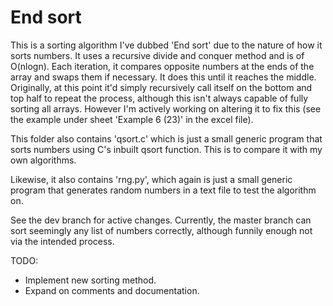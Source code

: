 # End sort
This is a sorting algorithm I've dubbed 'End sort' due to the nature of how it sorts numbers. It uses a recursive divide and conquer method and is of O(nlogn). Each iteration, it compares opposite numbers at the ends of the array and swaps them if necessary. It does this until it reaches the middle. Originally, at this point it'd simply recursively call itself on the bottom and top half to repeat the process, although this isn't always capable of fully sorting all arrays. However I'm actively working on altering it to fix this (see the example under sheet 'Example 6 (23)' in the excel file).

This folder also contains 'qsort.c' which is just a small generic program that sorts numbers using C's inbuilt qsort function. This is to compare it with my own algorithms.

Likewise, it also contains 'rng.py', which again is just a small generic program that generates random numbers in a text file to test the algorithm on.

See the dev branch for active changes. Currently, the master branch can sort seemingly any list of numbers correctly, although funnily enough not via the intended process.

TODO:
- Implement new sorting method.
- Expand on comments and documentation.